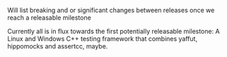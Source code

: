 Will list breaking and or significant changes between releases once we reach a releasable milestone

Currently all is in flux towards the first potentially releasable milestone: A Linux and Windows C++ testing framework that combines yaffut, hippomocks and assertcc, maybe.

